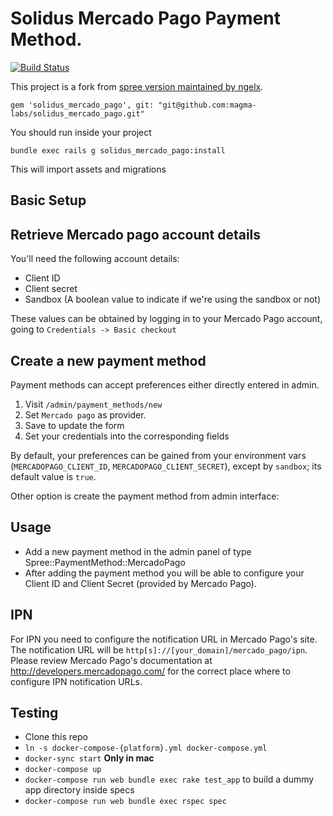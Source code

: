 Solidus Mercado Pago Payment Method.
=================================
[![Build Status](https://circleci.com/gh/magma-labs/solidus_mercado_pago)](https://circleci.com/gh/magma-labs/solidus_mercado_pago)


This project is a fork from [spree version maintained by ngelx](https://github.com/ngelx/solidus_mercado_pago).


```
gem 'solidus_mercado_pago', git: "git@github.com:magma-labs/solidus_mercado_pago.git"
```

You should run inside your project

```
bundle exec rails g solidus_mercado_pago:install
```

This will import assets and migrations

Basic Setup
-----

## Retrieve Mercado pago account details
You'll need the following account details:

- Client ID
- Client secret
- Sandbox (A boolean value to indicate if we're using the sandbox or not)

These values can be obtained by logging in to your Mercado Pago account, going to `Credentials -> Basic checkout`

## Create a new payment method

Payment methods can accept preferences either directly entered in admin.

1. Visit `/admin/payment_methods/new`
2. Set `Mercado pago` as provider.
3. Save to update the form
4. Set your credentials into the corresponding fields

By default, your preferences can be gained from your environment vars (`MERCADOPAGO_CLIENT_ID`, `MERCADOPAGO_CLIENT_SECRET`), except by `sandbox`; its default value is `true`.


Other option is create the payment method from admin interface:


Usage
-----

- Add a new payment method in the admin panel of type Spree::PaymentMethod::MercadoPago
- After adding the payment method you will be able to configure your Client ID and Client Secret (provided by Mercado Pago).

IPN
---

For IPN you need to configure the notification URL in Mercado Pago's site. The notification URL will be `http[s]://[your_domain]/mercado_pago/ipn`. Please review Mercado Pago's documentation at http://developers.mercadopago.com/ for the correct place where to configure IPN notification URLs.


Testing
-------

- Clone this repo
- `ln -s docker-compose-{platform}.yml docker-compose.yml`
- `docker-sync start` **Only in mac**
- `docker-compose up`
- `docker-compose run web bundle exec rake test_app` to build a dummy app directory inside specs
- `docker-compose run web bundle exec rspec spec`
